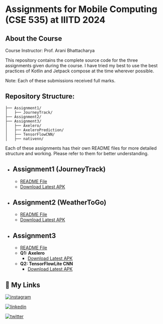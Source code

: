 # Assignments for Mobile Computing (CSE 535) at IIITD 2024
## About the Course
Course Instructor: Prof. Arani Bhattacharya

This repository contains the complete source code for the three assignments given during the course. I have tried my best to use the best practices of Kotlin and Jetpack compose at the time wherever possible.

Note: Each of these submissions received full marks.


## Repository Structure:    
    ├── Assignment1/
    │   ├── JourneyTrack/
    ├── Assignment2/
    ├── Assignment3/
    │   ├── Axelero/
    │   ├── AxeleroPrediction/
    │   ├── TensorFlowCNN/
    │   ├── nativenn/

Each of these assignments has their own README files for more detailed structure and working. Please refer to them for better understanding.
- Assignment1 (JourneyTrack) 
    -
    - [README File](https://github.com/vens8/MC-Assignments/tree/main/Assignment1/JourneyTrack)
    - [Download Latest APK](https://github.com/vens8/MC-Assignments/releases/download/JourneyTrack/JourneyTrack-1.0.1.apk)
- Assignment2 (WeatherToGo)
    -
    - [README File](https://github.com/vens8/MC-Assignments/tree/main/Assignment2#readme)
    - [Download Latest APK](https://github.com/vens8/MC-Assignments/releases/download/WeatherToGo/WeatherToGo-1.0.2.apk)
- Assignment3
    -
    - [README File](https://github.com/vens8/MC-Assignments/tree/main/Assignment2#readme)
    - **Q1: Axelero**
        - [Download Latest APK](https://github.com/vens8/MC-Assignments/releases/download/Axelero/Axelero-1.0.0.apk)
    - **Q2: TensorFlowLite CNN**
        - [Download Latest APK](https://github.com/vens8/MC-Assignments/releases/download/TensorFlowCNN/TensorFlowCNN-1.0.0.apk)


## 🔗 My Links
[![instagram](https://img.shields.io/badge/Instagram-E4405F?style=for-the-badge&logo=instagram&logoColor=white)](https://www.instagram.com/vens8/)

[![linkedin](https://img.shields.io/badge/linkedin-0A66C2?style=for-the-badge&logo=linkedin&logoColor=white)](https://www.linkedin.com/in/vens8/)

[![twitter](https://img.shields.io/badge/twitter-1DA1F2?style=for-the-badge&logo=twitter&logoColor=white)](https://twitter.com/vens_8)

